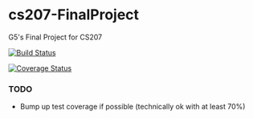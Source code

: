 # cs207-FinalProject
G5's Final Project for CS207

[![Build Status](https://travis-ci.org/CS207-G5/cs207-FinalProject.svg?branch=master)](https://travis-ci.org/CS207-G5/cs207-FinalProject)

[![Coverage Status](https://coveralls.io/repos/github/CS207-G5/cs207-FinalProject/badge.svg?branch=master&maxAge=0)](https://coveralls.io/github/CS207-G5/cs207-FinalProject?branch=master&maxAge=0)

### TODO
* Bump up test coverage if possible (technically ok with at least 70%)
